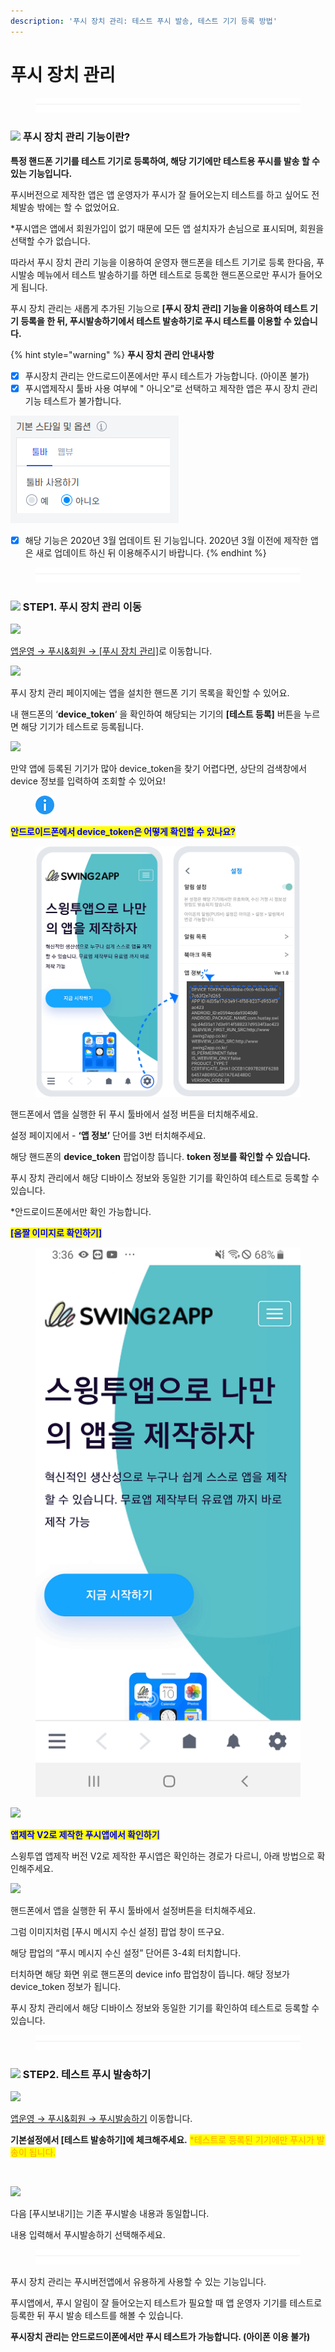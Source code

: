 ```yaml
---
description: '푸시 장치 관리: 테스트 푸시 발송, 테스트 기기 등록 방법'
---
```


# 푸시 장치 관리

<figure><img src="../../../.gitbook/assets/구분선 (2).PNG" alt=""><figcaption></figcaption></figure>

### ![](https://wp.swing2app.co.kr/wp-content/uploads/2018/09/%EB%8B%A8%EB%9D%BD1-1.png) 푸시 장치 관리 기능이란?



**특정 핸드폰 기기를 테스트 기기로 등록하여, 해당 기기에만 테스트용 푸시를 발송 할 수 있는 기능입니다.**

푸시버전으로 제작한 앱은 앱 운영자가 푸시가 잘 들어오는지 테스트를 하고 싶어도 전체발송 밖에는 할 수 없었어요.

\*푸시앱은 앱에서 회원가입이 없기 때문에 모든 앱 설치자가 손님으로 표시되며, 회원을 선택할 수가 없습니다.

따라서 푸시 장치 관리 기능을 이용하여 운영자 핸드폰을 테스트 기기로 등록 한다음, 푸시발송 메뉴에서 테스트 발송하기를 하면 테스트로 등록한 핸드폰으로만 푸시가 들어오게 됩니다.

푸시 장치 관리는 새롭게 추가된 기능으로 **\[푸시 장치 관리] 기능을 이용하여 테스트 기기 등록을 한 뒤, 푸시발송하기에서 테스트 발송하기로 푸시 테스트를 이용할 수 있습니다.**

{% hint style="warning" %}
&#x20;  **푸시 장치 관리 안내사항**

* [x] 푸시장치 관리는 안드로드이폰에서만 푸시 테스트가 가능합니다. (아이폰 불가)
* [x] 푸시앱제작시 툴바 사용 여부에 " 아니오”로 선택하고 제작한 앱은 푸시 장치 관리 기능 테스트가 불가합니다.

<img src="../../../.gitbook/assets/툴바미사용.png" alt="" data-size="original">

* [x] 해당 기능은 2020년 3월 업데이트 된 기능입니다. 2020년 3월 이전에 제작한 앱은 새로 업데이트 하신 뒤 이용해주시기 바랍니다.
{% endhint %}

<figure><img src="../../../.gitbook/assets/구분선 (2).PNG" alt=""><figcaption></figcaption></figure>

### ![](https://wp.swing2app.co.kr/wp-content/uploads/2018/09/%EB%8B%A8%EB%9D%BD1-1.png) STEP1. 푸시 장치 관리 이동

![](https://wp.swing2app.co.kr/wp-content/uploads/2020/03/%ED%91%B8%EC%8B%9C%EC%9E%A5%EC%B9%98%EA%B4%80%EB%A6%AC2.png)

[앱운영 → 푸시&회원 → \[푸시 장치 관리\]](http://www.swing2app.co.kr/view/push\_device\_management)로 이동합니다.



![](https://wp.swing2app.co.kr/wp-content/uploads/2020/03/%ED%91%B8%EC%8B%9C%EC%9E%A5%EC%B9%98%EA%B4%80%EB%A6%AC3.png)

푸시 장치 관리 페이지에는 앱을 설치한 핸드폰 기기 목록을 확인할 수 있어요.

내 핸드폰의 ‘**device\_token**‘ 을 확인하여 해당되는 기기의 **\[테스트 등록]** 버튼을 누르면 해당 기기가 테스트로 등록됩니다.



![](https://wp.swing2app.co.kr/wp-content/uploads/2020/03/%ED%91%B8%EC%8B%9C-%EB%94%94%EB%B0%94%EC%9D%B4%EC%8A%A4%ED%86%A0%ED%81%B0.png)

만약 앱에 등록된 기기가 많아 device\_token을 찾기 어렵다면, 상단의 검색창에서 device 정보를 입력하여 조회할 수 있어요!



<div align="left">

<figure><img src="../../../.gitbook/assets/info (1).png" alt=""><figcaption></figcaption></figure>

</div>

<mark style="color:blue;">**안드로이드폰에서 device\_token은 어떻게 확인할 수 있나요?**</mark>

<figure><img src="../../../.gitbook/assets/푸시앱-토큰.png" alt=""><figcaption></figcaption></figure>

핸드폰에서 앱을 실행한 뒤 푸시 툴바에서 설정 버튼을 터치해주세요.

설정 페이지에서 - **‘앱 정보’** 단어를 3번 터치해주세요.

해당 핸드폰의  **device\_token** 팝업이창 뜹니다. **token 정보를 확인할 수 있습니다.**&#x20;

푸시 장치 관리에서 해당 디바이스 정보와 동일한 기기를 확인하여 테스트로 등록할 수 있습니다.

\*안드로이드폰에서만 확인 가능합니다.&#x20;





<mark style="color:blue;">**\[움짤 이미지로 확인하기]**</mark>

<div align="left">

<figure><img src="../../../.gitbook/assets/녹화_2023_01_13_15_36_23_106.gif" alt=""><figcaption></figcaption></figure>

</div>



&#x20;

![](https://wp.swing2app.co.kr/wp-content/uploads/2022/07/info-2.png)

<mark style="color:blue;">**앱제작 V2로 제작한 푸시앱에서 확인하기**</mark>

스윙투앱 앱제작 버전 V2로 제작한 푸시앱은 확인하는 경로가 다르니, 아래 방법으로 확인해주세요.

![](https://wp.swing2app.co.kr/wp-content/uploads/2020/03/%EC%9D%B4%EB%AF%B8%EC%A7%80-3.png)

핸드폰에서 앱을 실행한 뒤 푸시 툴바에서 설정버튼을 터치해주세요.

그럼 이미지처럼 \[푸시 메시지 수신 설정] 팝업 창이 뜨구요.

해당 팝업의 “푸시 메시지 수신 설정” 단어른 3-4회 터치합니다.

터치하면 해당 화면 위로 핸드폰의 device info 팝업창이 뜹니다. 해당 정보가 device\_token 정보가 됩니다.

푸시 장치 관리에서 해당 디바이스 정보와 동일한 기기를 확인하여 테스트로 등록할 수 있습니다.



<figure><img src="../../../.gitbook/assets/구분선 (2).PNG" alt=""><figcaption></figcaption></figure>

### ![](https://wp.swing2app.co.kr/wp-content/uploads/2018/09/%EB%8B%A8%EB%9D%BD1-1.png) STEP2. 테스트 푸시 발송하기

![](https://wp.swing2app.co.kr/wp-content/uploads/2020/03/%ED%91%B8%EC%8B%9C%EC%9E%A5%EC%B9%98%EA%B4%80%EB%A6%AC4.png)

[앱운영 → 푸시&회원 → 푸시발송하기](http://www.swing2app.co.kr/view/push) 이동합니다.

**기본설정에서 \[테스트 발송하기]에 체크해주세요.** <mark style="color:orange;">\*테스트로 등록된 기기에만 푸시가 발송이 됩니다.</mark>

​

![](https://wp.swing2app.co.kr/wp-content/uploads/2020/03/%ED%91%B8%EC%8B%9C%EC%9E%A5%EC%B9%98%EA%B4%80%EB%A6%AC7.png)

다음 \[푸시보내기]는 기존 푸시발송 내용과 동일합니다.&#x20;

내용 입력해서 푸시발송하기 선택해주세요.

<figure><img src="../../../.gitbook/assets/구분선 (2).PNG" alt=""><figcaption></figcaption></figure>

​푸시 장치 관리는 푸시버전앱에서 유용하게 사용할 수 있는 기능입니다.

푸시앱에서, 푸시 알림이 잘 들어오는지 테스트가 필요할 때 앱 운영자 기기를 테스트로 등록한 뒤 푸시 발송 테스트를 해볼 수 있습니다.&#x20;

**푸시장치 관리는 안드로드이폰에서만 푸시 테스트가 가능합니다. (아이폰 이용 불가)**



